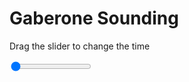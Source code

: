 <h1>Gaberone Sounding</h1>
<p>Drag the slider to change the time</p>

<div class="slidecontainer">
<input oninput='setImage(this)' class="slider" type="range" min="0" max="6" value="0" step="1" />
<img id='img'/>
</div>

<script>
var img = document.getElementById('img');
var img_array = ['/assets/images/skwt/skd_gaberone_wrfout_d01_2020-04-22_12:00:00.png',
'/assets/images/skwt/skd_gaberone_wrfout_d01_2020-04-22_18:00:00.png',
'/assets/images/skwt/skd_gaberone_wrfout_d01_2020-04-23_00:00:00.png',
'/assets/images/skwt/skd_gaberone_wrfout_d01_2020-04-23_06:00:00.png',
'/assets/images/skwt/skd_gaberone_wrfout_d01_2020-04-23_12:00:00.png',
'/assets/images/skwt/skd_gaberone_wrfout_d01_2020-04-23_18:00:00.png',];
function setImage(obj)
{
        var value = obj.value;
        img.src = img_array[value];

}
</script>
